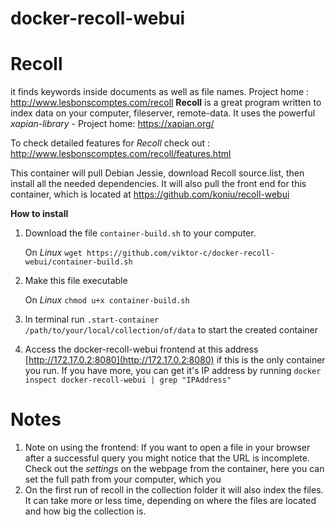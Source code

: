 
docker-recoll-webui
===================


**Recoll**
==========

it finds keywords inside documents as well as file names.
Project home : http://www.lesbonscomptes.com/recoll
<b>Recoll</b> is a great program written to index data on your computer, fileserver, remote-data. It uses the powerful <i>xapian-library</i> - Project home: https://xapian.org/

To check detailed features for <i>Recoll</i> check out : http://www.lesbonscomptes.com/recoll/features.html

This container will pull Debian Jessie, download Recoll source.list, then install all the needed dependencies. It will also pull the front end for this container, which is located at https://github.com/koniu/recoll-webui

<b>How to install</b>
1. Download the file `container-build.sh` to your computer. 

   On *Linux* `wget https://github.com/viktor-c/docker-recoll-webui/container-build.sh`   
2. Make this file executable

   On *Linux* `chmod u+x container-build.sh`
3. In terminal run `.start-container /path/to/your/local/collection/of/data` to start the created container
4. Access the docker-recoll-webui frontend at this address [http://172.17.0.2:8080](http://172.17.0.2:8080) if this is the only container you run.
   If you have more, you can get it's IP address by running ``docker inspect docker-recoll-webui | grep "IPAddress"``

**Notes**
=========

1. Note on using the frontend: 
If you want to open a file in your browser after a successful query you might notice that the URL is incomplete. Check out the <i>settings</i> on the webpage from the container, here you can set the full path from your computer, which you
2. On the first run of recoll in the collection folder it will also index the files. It can take more or less time, depending on where the files are located and how big the collection is.
